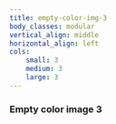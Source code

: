 ```yaml
---
title: empty-color-img-3
body_classes: modular
vertical_align: middle
horizontal_align: left
cols:
    small: 3
    medium: 3
    large: 3
---
```


### Empty color image 3